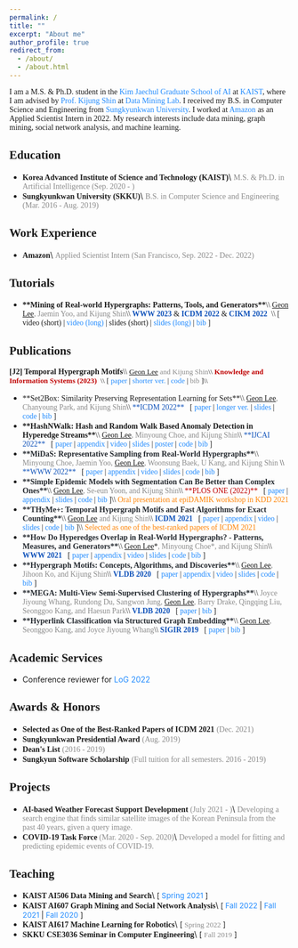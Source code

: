```yaml
---
permalink: /
title: ""
excerpt: "About me"
author_profile: true
redirect_from:
  - /about/
  - /about.html
---
```


<link rel="stylesheet" href="https://fonts.googleapis.com/css?family=PT+Sans">
<link rel="stylesheet" href="https://fonts.googleapis.com/css?family=Open+Sans">
<link rel="stylesheet" href="https://fonts.googleapis.com/css?family=Source+Sans+Pro">
<link rel="stylesheet" href="https://fonts.googleapis.com/css?family=Noto+Sans+Korean">
<link rel="stylesheet" href="https://fonts.googleapis.com/css?family=Roboto">

<!---
<span style="font-family:PT Sans;">**About Me**</span>
------
-->
<span style="font-family:PT Sans; text-align:justify">
I am a M.S. & Ph.D. student in the <a href="https://gsai.kaist.ac.kr/" style="color:#218bff; text-decoration:none;">Kim Jaechul Graduate School of AI</a> at <a href="https://www.kaist.ac.kr/kr/" style="color:#218bff; text-decoration:none;">KAIST</a>, where I am advised by <a href="https://kijungs.github.io/" style="color:#218bff; text-decoration:none;">Prof. Kijung Shin</a> at <a href="https://sites.google.com/view/kaistdata" style="color:#218bff; text-decoration:none;">Data Mining Lab</a>. I received my B.S. in Computer Science and Engineering from <a href="https://www.skku.edu/skku/index.do" style="color:#218bff; text-decoration:none;">Sungkyunkwan University</a>. I worked at <a href="https://www.amazon.com/" style="color:#218bff; text-decoration:none;">Amazon</a> as an Applied Scientist Intern in 2022. My research interests include data mining, graph mining, social network analysis, and machine learning.
</span>

<span style="font-family:PT Sans;">**Education**</span>
------
* <span style="font-family:PT Sans;font-weight:600">**Korea Advanced Institute of Science and Technology (KAIST)**</span>\\
  <span style="font-family:PT Sans;color:#8A8A8A">M.S. & Ph.D. in Artificial Intelligence (Sep. 2020 - )</span>
* <span style="font-family:PT Sans;font-weight:600">**Sungkyunkwan University (SKKU)**</span>\\
  <span style="font-family:PT Sans;color:#8A8A8A">B.S. in Computer Science and Engineering (Mar. 2016 - Aug. 2019)</span>

<span style="font-family:PT Sans;">**Work Experience**</span>
------
* <span style="font-family:PT Sans;">**Amazon**</span>\\
  <span style="font-family:PT Sans;color:#8A8A8A">Applied Scientist Intern (San Francisco, Sep. 2022 - Dec. 2022)</span>

<span style="font-family:PT Sans;">**Tutorials**</span>
------
* <span style="font-family:PT Sans;">
  <span style="font-weight:600">**Mining of Real-world Hypergraphs: Patterns, Tools, and Generators**</span>\\
  <span style="font-size:97%">
  <span style="text-decoration:underline">Geon Lee</span><span style="color:#8A8A8A">, Jaemin Yoo, and Kijung Shin</span>\\
  <a href="https://www2023.thewebconf.org/" style="color:#0F52BA; font-weight:600; text-decoration:none;">WWW 2023</a> & <a href="https://icdm22.cse.usf.edu/" style="color:#0F52BA; font-weight:600; text-decoration:none;">ICDM 2022</a> & <a href="https://www.cikm2022.org/" style="color:#0F52BA; font-weight:600; text-decoration:none;">CIKM 2022</a> &nbsp;\\
  [ video (short) | <a href="https://youtu.be/0mD7zOBx10M" style="color:#218bff; text-decoration:none;">video (long)</a> | slides (short) | <a href="https://sites.google.com/view/hypergraph-tutorial" style="color:#218bff; text-decoration:none;">slides (long)</a> |
  <a href="https://dblp.uni-trier.de/rec/conf/cikm/LeeYS22.html?view=bibtex" style="color:#218bff; text-decoration:none;">bib</a> ]
  </span>
  </span>

<span style="font-family:PT Sans;">**Publications**</span>
------
  <span style="font-family:PT Sans;">
  <b>[J2] Temporal Hypergraph Motifs</b>\\
  <span style="font-size:95%">
  <span style="text-decoration:underline">Geon Lee</span><span style="color:#8A8A8A"> and Kijung Shin</span>\\
  <a href="https://www.springer.com/journal/10115" style="color:#BF0000; text-decoration:none; font-family:PT Sans;"><b>Knowledge and Information Systems (2023)</b></a> &nbsp;\\
  [ <a href="http://dmlab.kaist.ac.kr/~kijungs/papers/thmotifKAIS2023.pdf" style="color:#218bff; text-decoration:none;">paper</a> |
  <a href="https://arxiv.org/pdf/2109.08341.pdf" style="color:#218bff; text-decoration:none;">shorter ver.</a> |
  <a href="https://github.com/geonlee0325/THyMe" style="color:#218bff; text-decoration:none;">code</a> |
  <span style="color:#8A8A8A">bib</span> ]\\
  </span>
  </span>

* <span style="font-family:PT Sans;">
  <span>**Set2Box: Similarity Preserving Representation Learning for Sets**</span>\\
  <span style="font-size:97%">
  <span style="text-decoration:underline; color=#000000">Geon Lee</span><span style="color:#8A8A8A">, Chanyoung Park, and Kijung Shin</span>\\
  <a href="https://icdm22.cse.usf.edu/" style="color:#0F52BA; text-decoration:none;">**ICDM 2022**</a>  &nbsp;
  [ <a href="http://dmlab.kaist.ac.kr/~kijungs/papers/set2boxICDM2022.pdf" style="color:#218bff; text-decoration:none;">paper</a> |
  <a href="https://arxiv.org/pdf/2210.03282.pdf" style="color:#218bff; text-decoration:none;">longer ver.</a> |
  <a href="files/set2box_icdm2022_slide.pdf" style="color:#218bff; text-decoration:none;">slides</a> |
  <a href="https://github.com/geon0325/Set2Box" style="color:#218bff; text-decoration:none;">code</a> |
  <a href="https://dblp.org/rec/conf/icdm/LeePS22.html?view=bibtex" style="color:#218bff; text-decoration:none;">bib</a> ]
  </span>
  </span>

  <!-- -->

* <span style="font-family:PT Sans;">
  <span style="font-weight:600">**HashNWalk: Hash and Random Walk Based Anomaly Detection in Hyperedge Streams**</span>\\
  <span style="font-size:97%">
  <span style="text-decoration:underline">Geon Lee</span><span style="color:#8A8A8A">, Minyoung Choe, and Kijung Shin</span>\\
  <a href="https://ijcai-22.org/" style="color:#0F52BA; text-decoration:none;">**IJCAI 2022**</a> &nbsp;
  [ <a href="https://www.ijcai.org/proceedings/2022/0296.pdf" style="color:#218bff; text-decoration:none;">paper</a> |
  <a href="https://github.com/geonlee0325/HashNWalk/blob/main/online_appendix.pdf" style="color:#218bff; text-decoration:none;">appendix</a> |
  <a href="https://www.youtube.com/watch?v=3zdPV_HFJY0" style="color:#218bff; text-decoration:none;">video</a> |
  <a href="files/hashnwalk_ijcai2022_slide.pdf" style="color:#218bff; text-decoration:none;">slides</a> |
  <a href="files/hashnwalk_ijcai2022_poster.pdf" style="color:#218bff; text-decoration:none;">poster</a> |
  <a href="https://github.com/geonlee0325/HashNWalk" style="color:#218bff; text-decoration:none;">code</a> |
  <a href="https://dblp.uni-trier.de/rec/conf/ijcai/LeeCS22.html?view=bibtex" style="color:#218bff; text-decoration:none;">bib</a> ]
  </span>
  </span>

  <!-- -->

* <span style="font-family:PT Sans;">
  <span style="color:#24292f;font-weight:600">**MiDaS: Representative Sampling from Real-World Hypergraphs**</span>\\
  <span style="font-size:97%">
  <span style="color:#8A8A8A">Minyoung Choe, Jaemin Yoo, </span><span style="text-decoration:underline">Geon Lee</span><span style="color:#8A8A8A">, Woonsung Baek, U Kang, and Kijung Shin </span>\\
  <a href="https://www2022.thewebconf.org/" style="color:#0F52BA; text-decoration:none;">**WWW 2022**</a> &nbsp;
  [ <a href="https://arxiv.org/pdf/2202.01587.pdf" style="color:#218bff; text-decoration:none;">paper</a> |
  <a href="https://github.com/young917/MiDaS/blob/main/MiDaS_ONLINE_APPENDIX.pdf" style="color:#218bff; text-decoration:none;">appendix</a> |
  <a href="https://youtu.be/smNJYtQDlB4" style="color:#218bff; text-decoration:none;">video</a> |
  <a href="http://dmlab.kaist.ac.kr/~kijungs/midasWWW2022.pdf" style="color:#218bff; text-decoration:none;">slides</a> |
  <a href="https://github.com/young917/MiDaS" style="color:#218bff; text-decoration:none;">code</a> |
  <a href="https://dblp.uni-trier.de/rec/conf/www/ChoeYLBKS22.html?view=bibtex" style="color:#218bff; text-decoration:none;">bib</a> ]
  </span>
  </span>

    <!-- -->

* <span style="font-family:PT Sans;">
  <span style="color:#24292f;font-weight:600">**Simple Epidemic Models with Segmentation Can Be Better than Complex Ones**</span>\\
  <span style="font-size:97%">
  <span style="text-decoration:underline">Geon Lee</span><span style="color:#8A8A8A">, Se-eun Yoon, and Kijung Shin</span>\\
  <a href="https://journals.plos.org/plosone/" style="color:#BF0000; text-decoration:none;">**PLOS ONE (2022)**</a> &nbsp;
  [ <a href="https://journals.plos.org/plosone/article?id=10.1371/journal.pone.0262244" style="color:#218bff; text-decoration:none;">paper</a> |
  <a href="https://github.com/geonlee0325/covid_segmentation/blob/main/appendix.pdf" style="color:#218bff; text-decoration:none;">appendix</a> |
  <a href="files/segmentation_epidamik2021_slide.pdf" style="color:#218bff; text-decoration:none;">slides</a> |
  <a href="https://github.com/geonlee0325/covid_segmentation" style="color:#218bff; text-decoration:none;">code</a> |
  <a href="https://journals.plos.org/plosone/article/citation?id=10.1371/journal.pone.0262244" style="color:#218bff; text-decoration:none;">bib</a> ]\\
  <span style="color:#FF8303">Oral presentation at</span> <a href="https://epidamik.github.io/2021/index.html" style="color:#FF8303; text-decoration:none;">epiDAMIK workshop in KDD 2021</a>
  </span>
  </span>

    <!-- -->

* <span style="font-family:PT Sans;">
  <span style="color:#24292f;font-weight:600">**THyMe+: Temporal Hypergraph Motifs and Fast Algorithms for Exact Counting**</span>\\
  <span style="font-size:97%">
  <span style="text-decoration:underline">Geon Lee</span><span style="color:#8A8A8A"> and Kijung Shin</span>\\
  <a href="https://icdm2021.auckland.ac.nz/" style="color:#0F52BA; font-weight:600; text-decoration:none;">ICDM 2021</a> &nbsp;
  [ <a href="https://arxiv.org/pdf/2109.08341.pdf" style="color:#218bff; text-decoration:none;">paper</a> |
  <a href="https://github.com/geonlee0325/THyMe/blob/main/supplements.pdf" style="color:#218bff; text-decoration:none;">appendix</a> |
  <a href="https://youtu.be/EJVwrT0NroI" style="color:#218bff; text-decoration:none;">video</a> |
  <a href="files/thmotif_icdm2021_slide.pdf" style="color:#218bff; text-decoration:none;">slides</a> |
  <a href="https://github.com/geonlee0325/THyMe" style="color:#218bff; text-decoration:none;">code</a> |
  <a href="https://dblp.uni-trier.de/rec/conf/icdm/LeeS21.html?view=bibtex" style="color:#218bff; text-decoration:none;">bib</a> ]\\
  <span style="color:#FF8303">Selected as one of the best-ranked papers of ICDM 2021</span>
  </span>
  </span>

    <!-- -->

* <span style="font-family:PT Sans;">
  <span style="color:#24292f;font-weight:600">**How Do Hyperedges Overlap in Real-World Hypergraphs? - Patterns, Measures, and Generators**</span>\\
  <span style="font-size:97%">
  <span style="text-decoration:underline">Geon Lee</span>*<span style="color:#8A8A8A">, Minyoung Choe*, and Kijung Shin</span>\\
  <a href="https://www2021.thewebconf.org/" style="color:#0F52BA; font-weight:600; text-decoration:none;">WWW 2021</a> &nbsp;
  [ <a href="https://arxiv.org/pdf/2101.07480.pdf" style="color:#218bff; text-decoration:none;">paper</a> |
  <a href="https://github.com/young917/www21-hyperlap/blob/master/online_appendix.pdf" style="color:#218bff; text-decoration:none;">appendix</a> |
  <a href="https://youtu.be/u7LMnuFPJpE" style="color:#218bff; text-decoration:none;">video</a> |
  <a href="files/hyperlap_www2021_slide.pdf" style="color:#218bff; text-decoration:none;">slides</a> |
  <a href="https://github.com/young917/www21-hyperlap" style="color:#218bff; text-decoration:none;">code</a> |
  <a href="https://dblp.uni-trier.de/rec/conf/www/LeeCS21.html?view=bibtex" style="color:#218bff; text-decoration:none;">bib</a> ]
  </span>
  </span>

    <!-- -->

* <span style="font-family:PT Sans;">
  <span style="color:#24292f;font-weight:600">**Hypergraph Motifs: Concepts, Algorithms, and Discoveries**</span>\\
  <span style="font-size:97%">
  <span style="text-decoration:underline">Geon Lee</span><span style="color:#8A8A8A">, Jihoon Ko, and Kijung Shin</span>\\
  <a href="https://vldb2020.org/" style="color:#0F52BA; font-weight:600; text-decoration:none;">VLDB 2020</a> &nbsp;
  [ <a href="http://www.vldb.org/pvldb/vol13/p2256-lee.pdf" style="color:#218bff; text-decoration:none;">paper</a> |
  <a href="https://github.com/geonlee0325/MoCHy/blob/master/supplementary.pdf" style="color:#218bff; text-decoration:none;">appendix</a> |
  <a href="https://youtu.be/HYHkEwojfBQ" style="color:#218bff; text-decoration:none;">video</a> |
  <a href="files/hmotif_vldb2020_slide" style="color:#218bff; text-decoration:none;">slides</a> |
  <a href="https://github.com/lg970325/MoCHy" style="color:#218bff; text-decoration:none;">code</a> |
  <a href="https://dblp.uni-trier.de/rec/journals/pvldb/LeeKS20.html?view=bibtex" style="color:#218bff; text-decoration:none;">bib</a> ]
  </span>
  </span>

    <!-- -->

* <span style="font-family:PT Sans;">
  <span style="color:#24292f;font-weight:600">**MEGA: Multi-View Semi-Supervised Clustering of Hypergraphs**</span>\\
  <span style="font-size:97%">
  <span style="color:#8A8A8A">Joyce Jiyoung Whang, Rundong Du, Sangwon Jung,</span> <span style="text-decoration:underline">Geon Lee</span><span style="color:#8A8A8A">, Barry Drake, Qingqing Liu, Seonggoo Kang, and Haesun Park</span>\\
  <a href="https://vldb2020.org/" style="color:#0F52BA; font-weight:600; text-decoration:none;">VLDB 2020</a> &nbsp;
  [ <a href="http://www.vldb.org/pvldb/vol13/p698-whang.pdf" style="color:#218bff; text-decoration:none;">paper</a> |
  <a href="https://dblp.uni-trier.de/rec/journals/pvldb/WhangDJLDLKP20.html?view=bibtex" style="color:#218bff; text-decoration:none;">bib</a> ]
  </span>
  </span>

    <!-- -->

* <span style="font-family:PT Sans;">
  <span style="color:#24292f;font-weight:600">**Hyperlink Classification via Structured Graph Embedding**</span>\\
  <span style="font-size:97%">
  <span style="text-decoration:underline">Geon Lee</span><span style="color:#8A8A8A">, Seonggoo Kang, and Joyce Jiyoung Whang</span>\\
  <a href="https://sigir.org/sigir2019/" style="color:#0F52BA; font-weight:600; text-decoration:none;">SIGIR 2019</a> &nbsp;
  [ <a href="files/hyperlink_sigir2019_paper.pdf" style="color:#218bff; text-decoration:none;">paper</a> |
  <a href="https://dblp.uni-trier.de/rec/conf/sigir/LeeKW19.html?view=bibtex" style="color:#218bff; text-decoration:none;">bib</a> ]
  </span>
  </span>

<span style="font-family:PT Sans;">**Academic Services**</span>
------
* Conference reviewer for <a href="https://logconference.org/" style="color:#218bff; text-decoration:none;">LoG 2022</a>

<span style="font-family:PT Sans;">**Awards & Honors**</span>
------
* <span style="font-family:PT Sans;font-weight:600">**Selected as One of the Best-Ranked Papers of ICDM 2021**</span> <span style="font-family:PT Sans;color:#8A8A8A">(Dec. 2021)</span>
* <span style="font-family:PT Sans;font-weight:600">**Sungkyunkwan Presidential Award**</span> <span style="font-family:PT Sans;color:#8A8A8A">(Aug. 2019)</span>
* <span style="font-family:PT Sans;font-weight:600">**Dean's List**</span> <span style="font-family:PT Sans;color:#8A8A8A">(2016 - 2019)</span>
* <span style="font-family:PT Sans;font-weight:600">**Sungkyun Software Scholarship**</span> <span style="font-family:PT Sans;color:#8A8A8A">(Full tuition for all semesters. 2016 - 2019)</span>

<span style="font-family:PT Sans;">**Projects**</span>
------
* <span style="font-family:PT Sans">**AI-based Weather Forecast Support Development** <span style="font-family:PT Sans;color:#8A8A8A">(July 2021 - )</span></span>\\
  <span style="font-family:PT Sans;color:#8A8A8A">Developing a search engine that finds similar satellite images of the Korean Peninsula from the past 40 years, given a query image.</span>
* <span style="font-family:PT Sans;">**COVID-19 Task Force** <span style="font-family:PT Sans;color:#8A8A8A">(Mar. 2020 - Sep. 2020)</span></span>\\
  <span style="font-family:PT Sans;color:#8A8A8A">Developed a model for fitting and predicting epidemic events of COVID-19.</span>

<span style="font-family:PT Sans;">**Teaching**</span>
------
* <span style="font-family:PT Sans;font-weight:600">**KAIST AI506 Data Mining and Search**</span>\\
  <span style="font-size:95%">
  [ <a href="https://sites.google.com/view/ai506-2021spring/home" style="color:#218bff; text-decoration:none;">Spring 2021</a> ]
  </span>
* <span style="font-family:PT Sans;font-weight:600">**KAIST AI607 Graph Mining and Social Network Analysis**</span>\\
  <span style="font-size:95%">
  [ <a href="https://sites.google.com/view/ai607/home" style="color:#218bff; text-decoration:none;">Fall 2022</a> |
  <a href="https://sites.google.com/view/ai607-2021fall/home" style="color:#218bff; text-decoration:none;">Fall 2021</a> |
  <a href="https://sites.google.com/view/ai607-2020fall/home" style="color:#218bff; text-decoration:none;">Fall 2020</a> ]
  </span>
* <span style="font-family:PT Sans;font-weight:600">**KAIST AI617 Machine Learning for Robotics**</span>\\
  <span style="font-size:95%">
  [ <span style="font-family:PT Sans;color:#8A8A8A">Spring 2022</span> ]
  </span>
* <span style="font-family:PT Sans;font-weight:600">**SKKU CSE3036 Seminar in Computer Engineering**</span>\\
  <span style="font-size:95%">
  [ <span style="font-family:PT Sans;color:#8A8A8A">Fall 2019</span> ]
  </span>
